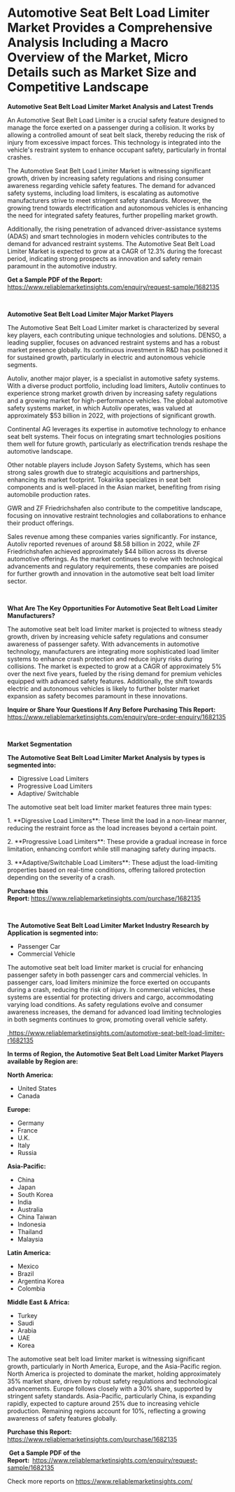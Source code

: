<p><h1>Automotive Seat Belt Load Limiter Market Provides a Comprehensive Analysis Including a Macro Overview of the Market, Micro Details such as Market Size and Competitive Landscape</h1></p><p><strong>Automotive Seat Belt Load Limiter Market Analysis and Latest Trends</strong></p>
<p><p>An Automotive Seat Belt Load Limiter is a crucial safety feature designed to manage the force exerted on a passenger during a collision. It works by allowing a controlled amount of seat belt slack, thereby reducing the risk of injury from excessive impact forces. This technology is integrated into the vehicle's restraint system to enhance occupant safety, particularly in frontal crashes.</p><p>The Automotive Seat Belt Load Limiter Market is witnessing significant growth, driven by increasing safety regulations and rising consumer awareness regarding vehicle safety features. The demand for advanced safety systems, including load limiters, is escalating as automotive manufacturers strive to meet stringent safety standards. Moreover, the growing trend towards electrification and autonomous vehicles is enhancing the need for integrated safety features, further propelling market growth.</p><p>Additionally, the rising penetration of advanced driver-assistance systems (ADAS) and smart technologies in modern vehicles contributes to the demand for advanced restraint systems. The Automotive Seat Belt Load Limiter Market is expected to grow at a CAGR of 12.3% during the forecast period, indicating strong prospects as innovation and safety remain paramount in the automotive industry.</p></p>
<p><strong>Get a Sample PDF of the Report:&nbsp;</strong> <a href="https://www.reliablemarketinsights.com/enquiry/request-sample/1682135?utm_campaign=2214&utm_medium=2&utm_source=Github&utm_content=ia&utm_term=24032025&utm_id=automotive-seat-belt-load-limiter">https://www.reliablemarketinsights.com/enquiry/request-sample/1682135</a></p>
<p>&nbsp;</p>
<p><strong>Automotive Seat Belt Load Limiter Major Market Players</strong></p>
<p><p>The Automotive Seat Belt Load Limiter market is characterized by several key players, each contributing unique technologies and solutions. DENSO, a leading supplier, focuses on advanced restraint systems and has a robust market presence globally. Its continuous investment in R&D has positioned it for sustained growth, particularly in electric and autonomous vehicle segments.</p><p>Autoliv, another major player, is a specialist in automotive safety systems. With a diverse product portfolio, including load limiters, Autoliv continues to experience strong market growth driven by increasing safety regulations and a growing market for high-performance vehicles. The global automotive safety systems market, in which Autoliv operates, was valued at approximately $53 billion in 2022, with projections of significant growth.</p><p>Continental AG leverages its expertise in automotive technology to enhance seat belt systems. Their focus on integrating smart technologies positions them well for future growth, particularly as electrification trends reshape the automotive landscape.</p><p>Other notable players include Joyson Safety Systems, which has seen strong sales growth due to strategic acquisitions and partnerships, enhancing its market footprint. Tokairika specializes in seat belt components and is well-placed in the Asian market, benefiting from rising automobile production rates.</p><p>GWR and ZF Friedrichshafen also contribute to the competitive landscape, focusing on innovative restraint technologies and collaborations to enhance their product offerings.</p><p>Sales revenue among these companies varies significantly. For instance, Autoliv reported revenues of around $8.58 billion in 2022, while ZF Friedrichshafen achieved approximately $44 billion across its diverse automotive offerings. As the market continues to evolve with technological advancements and regulatory requirements, these companies are poised for further growth and innovation in the automotive seat belt load limiter sector.</p></p>
<p>&nbsp;</p>
<p><strong>What Are The Key Opportunities For Automotive Seat Belt Load Limiter Manufacturers?</strong></p>
<p><p>The automotive seat belt load limiter market is projected to witness steady growth, driven by increasing vehicle safety regulations and consumer awareness of passenger safety. With advancements in automotive technology, manufacturers are integrating more sophisticated load limiter systems to enhance crash protection and reduce injury risks during collisions. The market is expected to grow at a CAGR of approximately 5% over the next five years, fueled by the rising demand for premium vehicles equipped with advanced safety features. Additionally, the shift towards electric and autonomous vehicles is likely to further bolster market expansion as safety becomes paramount in these innovations.</p></p>
<p><strong>Inquire or Share Your Questions If Any Before Purchasing This Report:</strong> <a href="https://www.reliablemarketinsights.com/enquiry/pre-order-enquiry/1682135?utm_campaign=2214&utm_medium=2&utm_source=Github&utm_content=ia&utm_term=24032025&utm_id=automotive-seat-belt-load-limiter">https://www.reliablemarketinsights.com/enquiry/pre-order-enquiry/1682135</a></p>
<p>&nbsp;</p>
<p><strong>Market Segmentation</strong></p>
<p><strong>The Automotive Seat Belt Load Limiter Market Analysis by types is segmented into:</strong></p>
<p><ul><li>Digressive Load Limiters</li><li>Progressive Load Limiters</li><li>Adaptive/ Switchable</li></ul></p>
<p><p>The automotive seat belt load limiter market features three main types: </p><p>1. **Digressive Load Limiters**: These limit the load in a non-linear manner, reducing the restraint force as the load increases beyond a certain point. </p><p>2. **Progressive Load Limiters**: These provide a gradual increase in force limitation, enhancing comfort while still managing safety during impacts.</p><p>3. **Adaptive/Switchable Load Limiters**: These adjust the load-limiting properties based on real-time conditions, offering tailored protection depending on the severity of a crash.</p></p>
<p><strong>Purchase this Report:&nbsp;</strong><a href="https://www.reliablemarketinsights.com/purchase/1682135?utm_campaign=2214&utm_medium=2&utm_source=Github&utm_content=ia&utm_term=24032025&utm_id=automotive-seat-belt-load-limiter">https://www.reliablemarketinsights.com/purchase/1682135</a></p>
<p>&nbsp;</p>
<p><strong>The Automotive Seat Belt Load Limiter Market Industry Research by Application is segmented into:</strong></p>
<p><ul><li>Passenger Car</li><li>Commercial Vehicle</li></ul></p>
<p><p>The automotive seat belt load limiter market is crucial for enhancing passenger safety in both passenger cars and commercial vehicles. In passenger cars, load limiters minimize the force exerted on occupants during a crash, reducing the risk of injury. In commercial vehicles, these systems are essential for protecting drivers and cargo, accommodating varying load conditions. As safety regulations evolve and consumer awareness increases, the demand for advanced load limiting technologies in both segments continues to grow, promoting overall vehicle safety.</p></p>
<p><a href="https://www.reliablemarketinsights.com/automotive-seat-belt-load-limiter-r1682135?utm_campaign=2214&utm_medium=2&utm_source=Github&utm_content=ia&utm_term=24032025&utm_id=automotive-seat-belt-load-limiter">&nbsp;https://www.reliablemarketinsights.com/automotive-seat-belt-load-limiter-r1682135</a></p>
<p><strong>In terms of Region, the Automotive Seat Belt Load Limiter Market Players available by Region are:</strong></p>
<p>
    <p> <strong> North America: </strong>
        <ul>
            <li>United States</li>
            <li>Canada</li>
        </ul>
        </p> 
    <p> <strong> Europe: </strong>
        <ul>
            <li>Germany</li>
            <li>France</li>
            <li>U.K.</li>
            <li>Italy</li>
            <li>Russia</li>
        </ul>
        </p> 
    <p> <strong> Asia-Pacific: </strong>
        <ul>
            <li>China</li>
            <li>Japan</li>
            <li>South Korea</li>
            <li>India</li>
            <li>Australia</li>
            <li>China Taiwan</li>
            <li>Indonesia</li>
            <li>Thailand</li>
            <li>Malaysia</li>
        </ul>
        </p> 
    <p> <strong> Latin America: </strong>
        <ul>
            <li>Mexico</li>
            <li>Brazil</li>
            <li>Argentina Korea</li>
            <li>Colombia</li>
        </ul>
        </p> 
    <p> <strong> Middle East & Africa: </strong>
        <ul>
            <li>Turkey</li>
            <li>Saudi</li>
            <li>Arabia</li>
            <li>UAE</li>
            <li>Korea</li>
        </ul>
    </p>
    </p>
<p><p>The automotive seat belt load limiter market is witnessing significant growth, particularly in North America, Europe, and the Asia-Pacific region. North America is projected to dominate the market, holding approximately 35% market share, driven by robust safety regulations and technological advancements. Europe follows closely with a 30% share, supported by stringent safety standards. Asia-Pacific, particularly China, is expanding rapidly, expected to capture around 25% due to increasing vehicle production. Remaining regions account for 10%, reflecting a growing awareness of safety features globally.</p></p>
<p><strong>Purchase this Report: </strong><a href="https://www.reliablemarketinsights.com/purchase/1682135?utm_campaign=2214&utm_medium=2&utm_source=Github&utm_content=ia&utm_term=24032025&utm_id=automotive-seat-belt-load-limiter">https://www.reliablemarketinsights.com/purchase/1682135</a></p>
<p>&nbsp;<strong>Get a Sample PDF of the Report:&nbsp;&nbsp;</strong><a href="https://www.reliablemarketinsights.com/enquiry/request-sample/1682135?utm_campaign=2214&utm_medium=2&utm_source=Github&utm_content=ia&utm_term=24032025&utm_id=automotive-seat-belt-load-limiter">https://www.reliablemarketinsights.com/enquiry/request-sample/1682135</a></p>
<p><strong></strong></p>
<p>Check more reports on <a href="https://www.reliablemarketinsights.com/?utm_campaign=2214&utm_medium=2&utm_source=Github&utm_content=ia&utm_term=24032025&utm_id=automotive-seat-belt-load-limiter">https://www.reliablemarketinsights.com/</a></p>